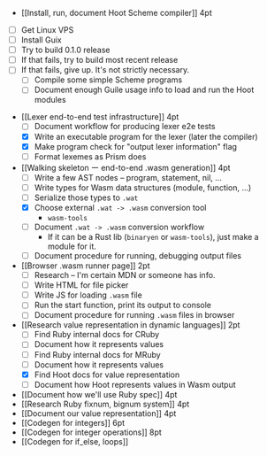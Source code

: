 
* [[Install, run, document Hoot Scheme compiler]]
  4pt
- [ ] Get Linux VPS
- [ ] Install Guix
- [ ] Try to build 0.1.0 release
- [ ] If that fails, try to build most recent release
- [ ] If that fails, give up. It's not strictly necessary.
	- [ ] Compile some simple Scheme programs
	- [ ] Document enough Guile usage info to load and run the Hoot modules

- [[Lexer end-to-end test infrastructure]]
	4pt
	- [ ] Document workflow for producing lexer e2e tests
	- [x] Write an executable program for the lexer (later the compiler)
	- [x] Make program check for "output lexer information" flag
	- [ ] Format lexemes as Prism does

- [[Walking skeleton ー end-to-end .wasm generation]]
	4pt
	- [ ] Write a few AST nodes – program, statement, nil, ...
	- [ ] Write types for Wasm data structures (module, function, ...)
	- [ ] Serialize those types to `.wat` 
	- [x] Choose external `.wat -> .wasm` conversion tool
		- `wasm-tools`
	- [ ] Document `.wat -> .wasm` conversion workflow
		- If it can be a Rust lib (`binaryen` or `wasm-tools`), just make a module for it.
	- [ ] Document procedure for running, debugging output files

- [[Browser .wasm runner page]]
	2pt
	- [ ] Research – I'm certain MDN or someone has info.
	- [ ] Write HTML for file picker
	- [ ] Write JS for loading `.wasm` file
	- [ ] Run the start function, print its output to console
	- [ ] Document procedure for running `.wasm` files in browser

- [[Research value representation in dynamic languages]]
	2pt
	- [ ] Find Ruby internal docs for CRuby
	- [ ] Document how it represents values
	- [ ] Find Ruby internal docs for MRuby
	- [ ] Document how it represents values
	- [x] Find Hoot docs for value representation
	- [ ] Document how Hoot represents values in Wasm output

- [[Document how we'll use Ruby spec]]
	4pt
- [[Research Ruby fixnum, bignum system]]
	4pt
- [[Document our value representation]]
	4pt
- [[Codegen for integers]]
	6pt
- [[Codegen for integer operations]]
	8pt
- [[Codegen for if_else, loops]]